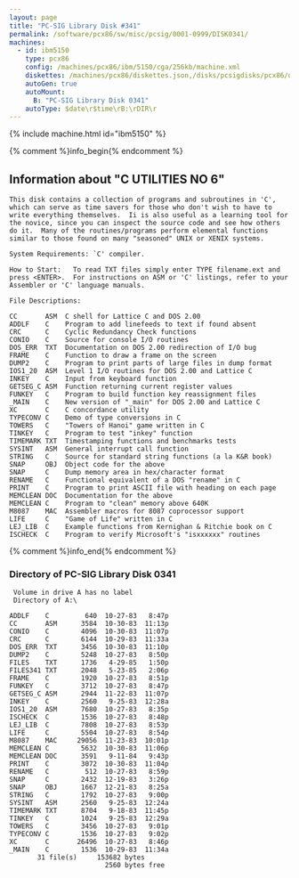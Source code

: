 ```yaml
---
layout: page
title: "PC-SIG Library Disk #341"
permalink: /software/pcx86/sw/misc/pcsig/0001-0999/DISK0341/
machines:
  - id: ibm5150
    type: pcx86
    config: /machines/pcx86/ibm/5150/cga/256kb/machine.xml
    diskettes: /machines/pcx86/diskettes.json,/disks/pcsigdisks/pcx86/diskettes.json
    autoGen: true
    autoMount:
      B: "PC-SIG Library Disk 0341"
    autoType: $date\r$time\rB:\rDIR\r
---
```


{% include machine.html id="ibm5150" %}

{% comment %}info_begin{% endcomment %}

## Information about "C UTILITIES NO 6"

    This disk contains a collection of programs and subroutines in 'C',
    which can serve as time savers for those who don't wish to have to
    write everything themselves.  Ii is also useful as a learning tool for
    the novice, since you can inspect the source code and see how others
    do it.  Many of the routines/programs perform elemental functions
    similar to those found on many "seasoned" UNIX or XENIX systems.
    
    System Requirements: `C' compiler.
    
    How to Start:   To read TXT files simply enter TYPE filename.ext and
    press <ENTER>.  For instructions on ASM or 'C' listings, refer to your
    Assembler or 'C' language manuals.
    
    File Descriptions:
    
    CC       ASM  C shell for Lattice C and DOS 2.00
    ADDLF    C    Program to add linefeeds to text if found absent
    CRC      C    Cyclic Redundancy Check functions
    CONIO    C    Source for console I/O routines
    DOS_ERR  TXT  Documentation on DOS 2.00 redirection of I/O bug
    FRAME    C    Function to draw a frame on the screen
    DUMP2    C    Program to print parts of large files in dump format
    IOS1_20  ASM  Level 1 I/O routines for DOS 2.00 and Lattice C
    INKEY    C    Input from keyboard function
    GETSEG_C ASM  Function returning current register values
    FUNKEY   C    Program to build function key reassignment files
    _MAIN    C    New version of "_main" for DOS 2.00 and Lattice C
    XC       C    C concordance utility
    TYPECONV C    Demo of type conversions in C
    TOWERS   C    "Towers of Hanoi" game written in C
    TINKEY   C    Program to test "inkey" function
    TIMEMARK TXT  Timestamping functions and benchmarks tests
    SYSINT   ASM  General interrupt call function
    STRING   C    Source for standard string functions (a la K&R book)
    SNAP     OBJ  Object code for the above
    SNAP     C    Dump memory area in hex/character format
    RENAME   C    Functional equivalent of a DOS "rename" in C
    PRINT    C    Program to print ASCII file with heading on each page
    MEMCLEAN DOC  Documentation for the above
    MEMCLEAN C    Program to "clean" memory above 640K
    M8087    MAC  Assembler macros for 8087 coprocessor support
    LIFE     C    "Game of Life" written in C
    LEJ_LIB  C    Example functions from Kernighan & Ritchie book on C
    ISCHECK  C    Program to verify Microsoft's "isxxxxxx" routines
{% comment %}info_end{% endcomment %}


### Directory of PC-SIG Library Disk 0341

     Volume in drive A has no label
     Directory of A:\

    ADDLF    C         640  10-27-83   8:47p
    CC       ASM      3584  10-30-83  11:13p
    CONIO    C        4096  10-30-83  11:07p
    CRC      C        6144  10-29-83  11:33a
    DOS_ERR  TXT      3456  10-30-83  11:10p
    DUMP2    C        5248  10-27-83   8:50p
    FILES    TXT      1736   4-29-85   1:50p
    FILES341 TXT      2048   5-23-85   2:06p
    FRAME    C        1920  10-27-83   8:51p
    FUNKEY   C        3712  10-27-83   8:47p
    GETSEG_C ASM      2944  11-22-83  11:07p
    INKEY    C        2560   9-25-83  12:28a
    IOS1_20  ASM      7680  10-27-83   8:35p
    ISCHECK  C        1536  10-27-83   8:48p
    LEJ_LIB  C        7808  10-27-83   8:53p
    LIFE     C        5504  10-27-83   8:54p
    M8087    MAC     29056  11-23-83  10:01p
    MEMCLEAN C        5632  10-30-83  11:06p
    MEMCLEAN DOC      3591   9-11-84   9:43p
    PRINT    C        3072  10-30-83  11:04p
    RENAME   C         512  10-27-83   8:59p
    SNAP     C        2432  12-19-83   3:26p
    SNAP     OBJ      1667  12-21-83   8:25a
    STRING   C        1792  10-27-83   9:00p
    SYSINT   ASM      2560   9-25-83  12:24a
    TIMEMARK TXT      8704   9-18-83  11:45p
    TINKEY   C        1024   9-25-83  12:29a
    TOWERS   C        3456  10-27-83   9:01p
    TYPECONV C        1536  10-27-83   9:02p
    XC       C       26496  10-27-83   8:46p
    _MAIN    C        1536  10-29-83  11:34a
           31 file(s)     153682 bytes
                            2560 bytes free
